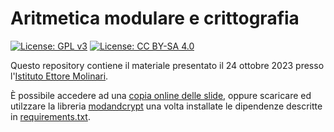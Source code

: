 # Aritmetica modulare e crittografia

[![License: GPL v3](https://img.shields.io/badge/License-GPL%20v3-blue.svg)](http://www.gnu.org/licenses/gpl-3.0)
[![License: CC BY-SA 4.0](https://img.shields.io/badge/License-CC%20BY--SA%204.0-blue.svg)](http://creativecommons.org/licenses/by-sa/4.0/)

Questo repository contiene il materiale presentato il 24 ottobre 2023 presso l'[Istituto Ettore Molinari](https://www.istitutomolinari.edu.it/).

È possibile accedere ad una [copia online delle slide](https://mapio.github.io/modandcrypt/), oppure scaricare ed utilzzare la libreria [modandcrypt](/modandcrypt/) una volta installate le dipendenze descritte in [requirements.txt](/requirements.txt).